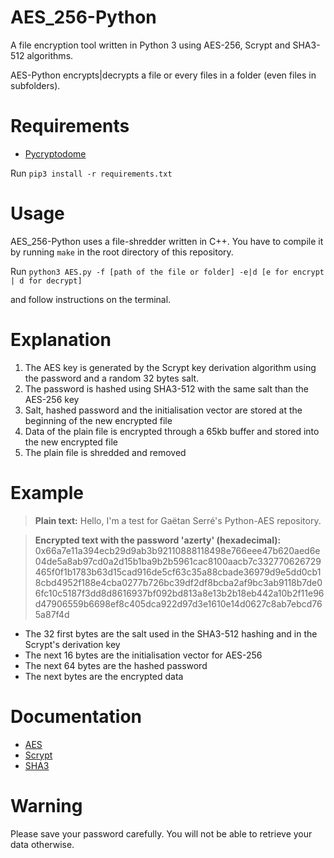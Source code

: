 # AES_256-Python
A file encryption tool written in Python 3 using AES-256, Scrypt and SHA3-512 algorithms.

AES-Python encrypts|decrypts a file or every files in a folder (even files in subfolders).

# Requirements
- [Pycryptodome](https://pycryptodome.readthedocs.io/en/latest/)

Run `pip3 install -r requirements.txt`

# Usage
AES_256-Python uses a file-shredder written in C++. You have to compile it
by running `make` in the root directory of this repository.

Run `python3 AES.py -f [path of the file or folder] -e|d [e for encrypt | d for decrypt]`

and follow instructions on the terminal.

# Explanation
1. The AES key is generated by the Scrypt key derivation algorithm using the password and a random 32 bytes salt.
2. The password is hashed using SHA3-512 with the same salt than the AES-256 key
3. Salt, hashed password and the initialisation vector are stored at the beginning of the new encrypted file
4. Data of the plain file is encrypted through a 65kb buffer and stored into the new encrypted file
5. The plain file is shredded and removed

# Example
> **Plain text:** 
Hello, I'm a test for Gaëtan Serré's Python-AES repository.

> **Encrypted text with the password 'azerty' (hexadecimal):** 
0x66a7e11a394ecb29d9ab3b92110888118498e766eee47b620aed6e04de5a8ab97cd0a2d15b1ba9b2b5961cac8100aacb7c332770626729465f0f1b1783b63d15cad916de5cf63c35a88cbade36979d9e5dd0cb18cbd4952f188e4cba0277b726bc39df2df8bcba2af9bc3ab9118b7de06fc10c5187f3dd8d8616937bf092bd813a8e13b2b18eb442a10b2f11e96d47906559b6698ef8c405dca922d97d3e1610e14d0627c8ab7ebcd765a87f4d

- The 32 first bytes are the salt used in the SHA3-512 hashing and in the Scrypt's derivation key
- The next 16 bytes are the initialisation vector for AES-256
- The next 64 bytes are the hashed password
- The next bytes are the encrypted data

# Documentation
- [AES](https://fr.wikipedia.org/wiki/Advanced_Encryption_Standard)
- [Scrypt](https://en.wikipedia.org/wiki/Scrypt)
- [SHA3](https://en.wikipedia.org/wiki/SHA-3)

# Warning
Please save your password carefully. You will not be able to retrieve your data otherwise.
